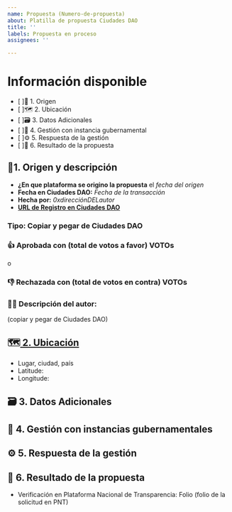 ```yaml
---
name: Propuesta (Numero-de-propuesta)
about: Platilla de propuesta Ciudades DAO
title: ''
labels: Propuesta en proceso
assignees: ''

---
```


# Información disponible

- [ ]🧬 1. Origen 
- [ ]🗺️ 2. Ubicación
- [ ]🗃️ 3. Datos Adicionales
- [ ]📜 4. Gestión con instancia gubernamental
- [ ]⚙️ 5. Respuesta de la gestión
- [ ]🔮 6. Resultado de la propuesta

## 🧬1. Origen y descripción
- **¿En que plataforma se origino la propuesta** el _fecha del origen_
- **Fecha en Ciudades DAO:** _Fecha de la transacción_
- **Hecha por:** _0xdirecciónDELautor_
- **[URL de Registro en Ciudades DAO]()**

### Tipo: **Copiar y pegar de Ciudades DAO**


### **👍 Aprobada con (total de votos a favor) VOTOs**
o
### **👎 Rechazada con (total de votos en contra) VOTOs**


### **✍🏽 Descripción del autor:**
(copiar y pegar de Ciudades DAO)

## 🗺️[ 2. Ubicación](https://goo.gl/maps/cPbTLPAgJdoVQSRY8)
- Lugar, ciudad, país
- Latitude:
- Longitude:

## 🗃️ 3. Datos Adicionales


## 📜 4. Gestión con instancias gubernamentales



## ⚙️ 5. Respuesta de la gestión

## 🔮 6. Resultado de la propuesta

- Verificación en Plataforma Nacional de Transparencia: Folio (folio de la solicitud en PNT)
